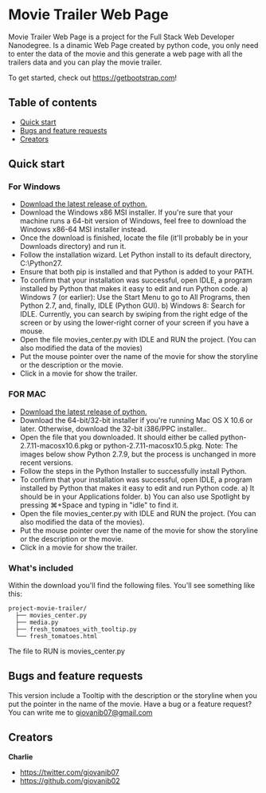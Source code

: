 # Movie Trailer Web Page


Movie Trailer Web Page is a project for the Full Stack Web Developer Nanodegree. Is a dinamic Web Page created by python code, you only need to enter the data of the movie and this generate a web page with all the trailers data and you can play the movie trailer.

To get started, check out <https://getbootstrap.com>!

## Table of contents

- [Quick start](#quick-start)
- [Bugs and feature requests](#bugs-and-feature-requests)
- [Creators](#creators)

## Quick start

### For Windows
- [Download the latest release of python.](https://www.python.org/downloads/)
- Download the Windows x86 MSI installer. If you're sure that your machine runs a 64-bit version of Windows, feel free to download the Windows x86-64 MSI installer instead.
- Once the download is finished, locate the file (it'll probably be in your Downloads directory) and run it. 
- Follow the installation wizard. Let Python install to its default directory, C:\Python27\.
- Ensure that both pip is installed and that Python is added to your PATH.
- To confirm that your installation was successful, open IDLE, a program installed by Python that makes it easy to edit and run Python code. a) Windows 7 (or earlier): Use the Start Menu to go to All Programs, then Python 2.7, and, finally, IDLE (Python GUI). b) Windows 8: Search for IDLE. Currently, you can search by swiping from the right edge of the screen or by using the lower-right corner of your screen if you have a mouse.
- Open the file movies_center.py with IDLE and RUN the project. (You can also modified the data of the movies)
- Put the mouse pointer over the name of the movie for show the storyline or the description or the movie.
- Click in a movie for show the trailer. 

### FOR MAC
- [Download the latest release of python.](https://www.python.org/downloads/)
- Download the 64-bit/32-bit installer if you're running Mac OS X 10.6 or later. Otherwise, download the 32-bit i386/PPC installer..
- Open the file that you downloaded. It should either be called python-2.7.11-macosx10.6.pkg or python-2.7.11-macosx10.5.pkg. Note: The images below show Python 2.7.9, but the process is unchanged in more recent versions. 
- Follow the steps in the Python Installer to successfully install Python.
- To confirm that your installation was successful, open IDLE, a program installed by Python that makes it easy to edit and run Python code. a) It should be in your Applications folder. b) You can also use Spotlight by pressing ⌘+Space and typing in "idle" to find it. 
- Open the file movies_center.py with IDLE and RUN the project. (You can also modified the data of the movies).
- Put the mouse pointer over the name of the movie for show the storyline or the description or the movie.
- Click in a movie for show the trailer. 

### What's included

Within the download you'll find the following files. You'll see something like this:

```
project-movie-trailer/
  ├── movies_center.py
  ├── media.py
  ├── fresh_tomatoes_with_tooltip.py
  └── fresh_tomatoes.html
```

The file to RUN is movies_center.py


## Bugs and feature requests

This version include a Tooltip with the description or the storyline when you put the pointer in the name of the movie. 
Have a bug or a feature request? You can write me to giovanib07@gmail.com


## Creators

**Charlie**

- <https://twitter.com/giovanib07>
- <https://github.com/giovanib02>




